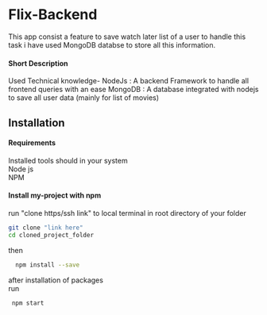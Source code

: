 # Flix-Backend

This app consist a feature to save watch later list of a user to handle this task i have used MongoDB databse to store all this information.


#### Short Description
Used Technical knowledge-
NodeJs :  A backend Framework to handle all frontend queries with an ease 
MongoDB : A database integrated with nodejs to save all user data (mainly for list of movies)


## Installation

#### Requirements

Installed tools should in your system\
Node js\
NPM 

#### Install my-project with npm

run "clone https/ssh link" to local terminal in root directory of your folder
```bash
git clone "link here"
cd cloned_project_folder
```
then

```bash
  npm install --save
```

after installation of packages  
run
```bash
 npm start
 ```



